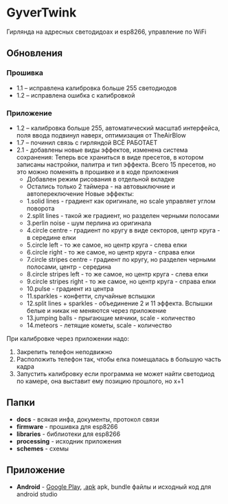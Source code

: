 # GyverTwink
Гирлянда на адресных светодидоах и esp8266, управление по WiFi

## Обновления
### Прошивка
- 1.1 – исправлена калибровка больше 255 светодиодов
- 1.2 – исправлена ошибка с калибровкой

### Приложение
- 1.2 – калибровка больше 255, автоматический масштаб интерфейса, поля ввода подвинул наверх, оптимизация от TheAirBlow
- 1.7 – починил связь с гирляндой ВСЁ РАБОТАЕТ
- 2.1 - добавлены новые виды эффектов, изменена система сохранения:
  Теперь все храниться в виде пресетов, в котором записаны настройки, палитра и тип эффекта. Всего 15 пресетов, но это можно поменять в прошивке и в коде приложения
  - Добавлен режим рисования в отдельной вкладке
  - Остались только 2 таймера - на автовыключние и автопереключение
  Новые эффекты:
  - 1.solid lines - градиент как оригинале, но scale управляет углом поворота
  - 2.split lines - такой же градиент, но разделен черными полосами
  - 3.perlin noise - шум перлина из оригинала
  - 4.circle centre - градиент по кругу в виде секторов, центр круга - в середине елки
  - 5.circle left - то же самое, но центр круга - слева елки
  - 6.circle right - то же самое, но центр круга - справа елки
  - 7.circle stripes centre - градиент по кругу, но разделен черными полосами, центр - середина
  - 8.circle stripes left - то же самое, но центр круга - слева елки
  - 9.circle stripes right - то же самое, но центр круга - справа елки
  - 10.pulse - градиент из центра
  - 11.sparkles - конфетти, случайные вспышки
  - 12.split lines + sparkles - объединение 2 и 11 эффекта. Вспышки белые и никак не меняются через приложение
  - 13.jumping balls - прыгающие мячики, scale - количество
  - 14.meteors - летящие кометы, scale - количество
  
При калибровке через приложении надо:
  1. Закрепить телефон неподвижно
  2. Расположить телефон так, чтобы елка помещалась в большую часть кадра
  3. Запустить калибровку
  если программа не может найти светодиод по камере, она выставит ему позицию прошлого, но x+1


## Папки
- **docs** - всякая инфа, документы, протокол связи
- **firmware** - прошивка для esp8266
- **libraries** - библиотеки для esp8266
- **processing** - исходник приложения
- **schemes** - схемы

## Приложение
- **Android** - [Google Play](https://play.google.com/store/apps/details?id=ru.alexgyver.GyverTwink), [.apk](https://github.com/AlexGyver/GyverTwink/raw/main/Android/gyvertwink.apk)
apk, bundle файлы и исходный код для android studio
